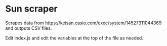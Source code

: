 # Sun scraper

Scrapes data from https://keisan.casio.com/exec/system/14527311044369 and outputs CSV files.

Edit index.js and edit the variables at the top of the file as needed.
